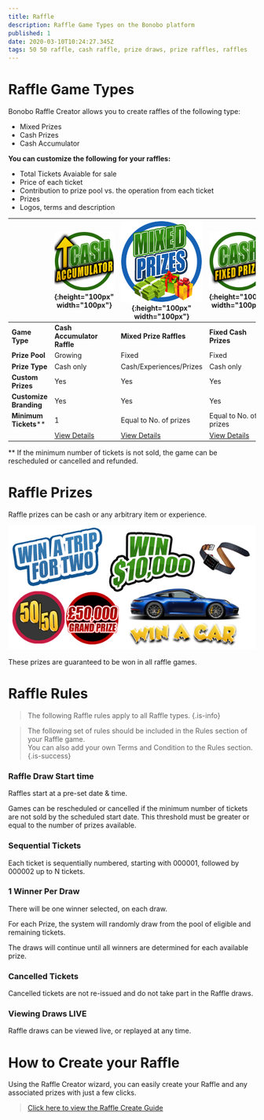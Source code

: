```yaml
---
title: Raffle 
description: Raffle Game Types on the Bonobo platform
published: 1
date: 2020-03-10T10:24:27.345Z
tags: 50 50 raffle, cash raffle, prize draws, prize raffles, raffles
---
```


# Raffle Game Types

Bonobo Raffle Creator allows you to create raffles of the following type:

- Mixed Prizes
- Cash Prizes
- Cash Accumulator

**You can customize the following for your raffles:**

- Total Tickets Avaiable for sale
- Price of each ticket
- Contribution to prize pool vs. the operation from each ticket
- Prizes 
- Logos, terms and description



| &nbsp; | ![cash-accumulator-raffle2.png](/cash-accumulator-raffle2.png "Cash Accumulator Raffle"){:height="100px" width="100px"} | ![mixed-prize-raffles2.png](/mixed-prize-raffles2.png "Mixed Prize Draw raffles"){:height="100px" width="100px"} | ![cash-raffles.png](/cash-raffles.png "Fixed Cash Prize Raffles"){:height="100px" width="100px"}  |  
| ------ | ------ | ------ | ------ | 
| **Game Type** |**Cash Accumulator Raffle** | **Mixed Prize Raffles** | **Fixed Cash Prizes** | 
| **Prize Pool** | Growing   | Fixed | Fixed   |
| **Prize Type** | Cash only   | Cash/Experiences/Prizes | Cash only   |
| **Custom Prizes** | Yes   | Yes | Yes   |
| **Customize Branding** | Yes   | Yes | Yes   |
| **Minimum Tickets**** | 1   | Equal to No. of prizes | Equal to No. of prizes   |
| | [View Details](https://docs.bonoboplc.com/games/raffle/cash-accumulator-raffle)  |[View Details](https://docs.bonoboplc.com/games/raffle/prize-draw-raffle)  |[View Details](https://docs.bonoboplc.com/games/raffle/cash-raffle)  |

** If the minimum number of tickets is not sold, the game can be rescheduled or cancelled and refunded.

# Raffle Prizes

Raffle prizes can be cash or any arbitrary item or experience.

![raffle-prizes.png](/raffle-prizes.png)


These prizes are guaranteed to be won in all raffle games.


# Raffle Rules

> The following Raffle rules apply to all Raffle types.
{.is-info}

> The following set of rules should be included in the Rules section of your Raffle game. <BR>You can also add your own Terms and Condition to the Rules section. 
{.is-success}


### Raffle Draw Start time
Raffles start at a pre-set date & time. 

Games can be rescheduled or cancelled if the minimum number of tickets are not sold by the scheduled start date. This threshold must be greater or equal to the number of prizes available.

### Sequential Tickets

Each ticket is sequentially numbered, starting with 000001, followed by 000002 up to N tickets.

### 1 Winner Per Draw

There will be one winner selected, on each draw. 

For each Prize, the system will randomly draw from the pool of eligible and remaining tickets.

The draws will continue until all winners are determined for each available prize. 

### Cancelled Tickets

Cancelled tickets are not re-issued and do not take part in the Raffle draws.

### Viewing Draws LIVE

Raffle draws can be viewed live, or replayed at any time.


# How to Create your Raffle

Using the Raffle Creator wizard, you can easily create your Raffle and any associated prizes with just a few clicks.

> [Click here to view the Raffle Create Guide](https://docs.bonoboplc.com/administration/games/raffle)








